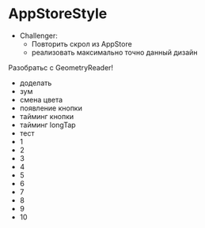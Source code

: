 # AppStoreStyle
    
- Challenger:
    - Повторить скрол из AppStore
    - реализовать максимально точно данный дизайн

Разобратьс с GeometryReader!

- доделать
- зум
- смена цвета
- появление кнопки
- тайминг кнопки
- тайминг longTaр
- тест
- 1
- 2
- 3
- 4
- 5
- 6
- 7
- 8
- 9
- 10
